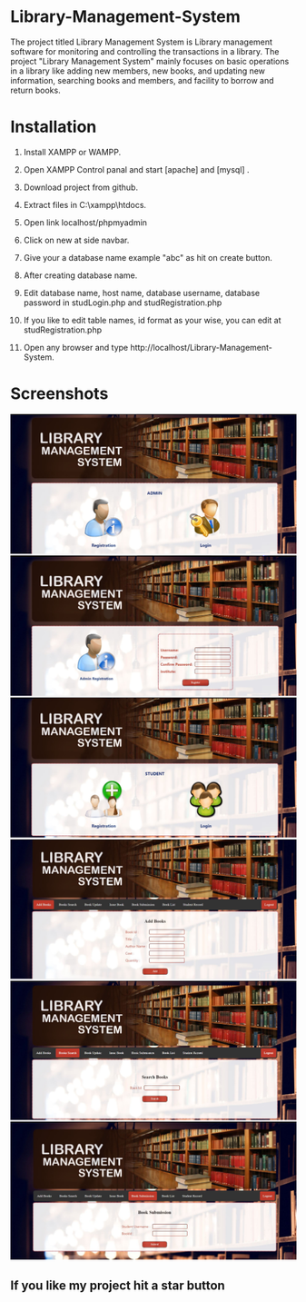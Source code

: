 # Library-Management-System
The project titled Library Management System is Library management software for monitoring and controlling the transactions in a library. The project "Library Management System" mainly focuses on basic operations in a library like adding new members, new books, and updating new information, searching books and members, and facility to borrow and return books.


# Installation

1. Install XAMPP or WAMPP.

2. Open XAMPP Control panal and start [apache] and [mysql] .

3. Download project from github.
    
4. Extract files in C:\\xampp\htdocs\.

5. Open link localhost/phpmyadmin

6. Click on new at side navbar.

7. Give your a database name example "abc" as  hit on create button.

8. After creating database name.

9. Edit database name, host name, database username, database password in studLogin.php and studRegistration.php

10. If you like to edit table names, id format as your wise,  you can edit at studRegistration.php

11. Open any browser and type http://localhost/Library-Management-System.

# Screenshots

![Image of adduser](https://github.com/SatyamSoni23/Library-Management-System/blob/master/Screenshots/home.JPG)
![Image of adduser](https://github.com/SatyamSoni23/Library-Management-System/blob/master/Screenshots/register.JPG)
![Image of adduser](https://github.com/SatyamSoni23/Library-Management-System/blob/master/Screenshots/stud.JPG)
![Image of adduser](https://github.com/SatyamSoni23/Library-Management-System/blob/master/Screenshots/add%20books.JPG)
![Image of adduser](https://github.com/SatyamSoni23/Library-Management-System/blob/master/Screenshots/search.JPG)
![Image of adduser](https://github.com/SatyamSoni23/Library-Management-System/blob/master/Screenshots/submission.JPG)

##  If you like my project hit a star button
